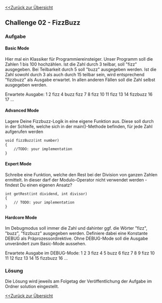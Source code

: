 [<<Zurück zur Übersicht](https://github.com/codewiththomas/c-challenges)

## Challenge 02 - FizzBuzz

### Aufgabe 

#### Basic Mode
Hier mal ein Klassiker für Programmiereinsteiger. Unser Programm soll die Zahlen 1 bis 100 hochzählen. Ist die Zahl durch 3 teilbar, soll "fizz" ausgegeben. 
Bei Teilbarkeit durch 5 soll "buzz" ausgegeben werden. Ist die Zahl sowohl durch 3 als auch durch 15 teilbar sein, wird entsprechend "fizzbuzz" als Ausgabe 
erwartet. In allen anderen Fällen soll die Zahl selbst ausgegeben werden.

Erwartete Ausgabe:
    1
    2
    fizz
    4
    buzz
    fizz
    7
    8
    fizz
    10
    11
    fizz
    13
    14
    fizzbuzz
    16
    17
    ...


#### Advanced Mode
Lagere Deine Fizzbuzz-Logik in eine eigene Funktion aus. Diese soll durch in der Schleife, welche sich in der main()-Methode befinden, für
jede Zahl aufgerufen werden

    void fizzBuzz(int number)
    {
        //TODO: your implementation
    }


#### Expert Mode 
Schreibe eine Funktion, welche den Rest bei der Division von ganzen Zahlen ermittelt. In dieser darf der Modulo-Operator nicht verwendet werden - 
findest Du einen eigenen Ansatz?

    int getRest(int dividend, int divisor)
    {
        // TODO: your implementation
    }


#### Hardcore Mode
Im Debugmodus soll immer die Zahl und dahinter ggf. die Wörter "fizz", "buzz", "fizzbuzz" ausgegeben werden. Definiere dabei eine Konstante 
DEBUG als Präprozessordirektive. Ohne DEBUG-Mode soll die Ausgabe unverändert zum Basic-Mode aussehen.

Erwartete Ausgabe im DEBUG-Mode:
    1
    2
    3 fizz
    4
    5 buzz
    6 fizz
    7
    8
    9 fizz
    10
    11
    12 fizz
    13
    14
    15 fizzbuzz
    16
    ...


### Lösung

Die Lösung wird jeweils am Folgetag der Veröffentlichung der Aufgabe im Ordner solution eingestellt.

[<<Zurück zur Übersicht](https://github.com/codewiththomas/c-challenges)
